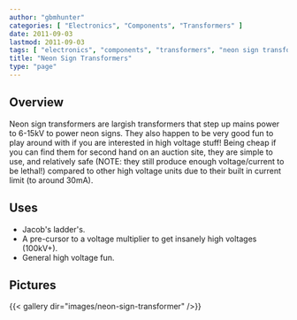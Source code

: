 ```yaml
---
author: "gbmhunter"
categories: [ "Electronics", "Components", "Transformers" ]
date: 2011-09-03
lastmod: 2011-09-03
tags: [ "electronics", "components", "transformers", "neon sign transformers", "high voltage", "Jacob's Ladder", "voltage multipliers" ]
title: "Neon Sign Transformers"
type: "page"
---
```


## Overview

Neon sign transformers are largish transformers that step up mains power to 6-15kV to power neon signs. They also happen to be very good fun to play around with if you are interested in high voltage stuff! Being cheap if you can find them for second hand on an auction site, they are simple to use, and relatively safe (NOTE: they still produce enough voltage/current to be lethal!) compared to other high voltage units due to their built in current limit (to around 30mA).

## Uses

* Jacob's ladder's.
* A pre-cursor to a voltage multiplier to get insanely high voltages (100kV+).
* General high voltage fun.

## Pictures

{{< gallery dir="images/neon-sign-transformer" />}}
